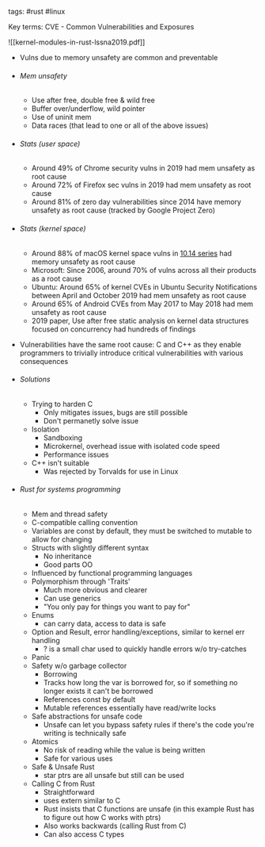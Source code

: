tags: #rust #linux 

Key terms:
CVE - Common Vulnerabilities and Exposures

![[kernel-modules-in-rust-lssna2019.pdf]]


+ Vulns due to memory unsafety are common and preventable
+ ###### Mem unsafety
	+ Use after free, double free & wild free
	+ Buffer over/underflow, wild pointer
	+ Use of uninit mem
	+ Data races (that lead to one or all of the above issues)
+ ###### Stats (user space)
	+ Around 49% of Chrome security vulns in 2019 had mem unsafety as root cause
	+ Around 72% of Firefox sec vulns in 2019 had mem unsafety as root cause
	+ Around 81% of zero day vulnerabilities since 2014 have memory unsafety as root cause (tracked by Google Project Zero)
+ ###### Stats (kernel space)
	+ Around 88% of macOS kernel space vulns in [10.14 series](https://en.wikipedia.org/wiki/MacOS_Mojave) had memory unsafety as root cause
	+ Microsoft: Since 2006, around 70% of vulns across all their products as a root cause
	+ Ubuntu: Around 65% of kernel CVEs in Ubuntu Security Notifications between April and October 2019 had mem unsafety as root cause
	+ Around 65% of Android CVEs from May 2017 to May 2018 had mem unsafety as root cause
	+ 2019 paper, Use after free static analysis on kernel data structures focused on concurrency had hundreds of findings
+ Vulnerabilities have the same root cause: C and C++ as they enable programmers to trivially introduce critical vulnerabilities with various consequences
+ ###### Solutions
	+ Trying to harden C
		+ Only mitigates issues, bugs are still possible
		+ Don't permanetly solve issue
	+ Isolation
		+ Sandboxing
		+ Microkernel, overhead issue with isolated code speed
		+ Performance issues
	+ C++ isn't suitable
		+ Was rejected by Torvalds for use in Linux


+ ###### Rust for systems programming
	+ Mem and thread safety
	+ C-compatible calling convention
	+ Variables are const by default, they must be switched to mutable to allow for changing
	+ Structs with slightly different syntax
		+ No inheritance
		+ Good parts OO
	+ Influenced by functional programming languages
	+ Polymorphism through 'Traits' 
		+ Much more obvious and clearer
		+ Can use generics
		+ "You only pay for things you want to pay for"
	+ Enums
		+ can carry data, access to data is safe
	+ Option and Result, error handling/exceptions, similar to kernel err handling
		+ ? is a small char used to quickly handle errors w/o try-catches
	+ Panic
	+ Safety w/o garbage collector
		+ Borrowing
		+ Tracks how long the var is borrowed for, so if something no longer exists it can't be borrowed
		+ References const by default
		+ Mutable references essentially have read/write locks
	+ Safe abstractions for unsafe code
		+ Unsafe can let you bypass safety rules if there's the code you're writing is technically safe
	+ Atomics
		+ No risk of reading while the value is being written
		+ Safe for various uses
	+ Safe & Unsafe Rust
		+ star ptrs are all unsafe but still can be used
	+ Calling C from Rust
		+ Straightforward
		+ uses extern similar to C
		+ Rust insists that C functions are unsafe (in this example Rust has to figure out how C works with ptrs)
		+ Also works backwards (calling Rust from C)
		+ Can also access C types
	